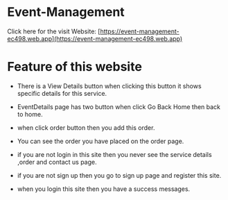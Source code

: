 # Event-Management


Click here for the visit Website: [https://event-management-ec498.web.app](https://event-management-ec498.web.app)


# Feature of this website

- There is a View Details button when clicking this button it shows specific details for this service.

- EventDetails page has two button when click Go Back Home then back to home.

- when click order button then you add this order.

- You can see the order you have placed on the order page.

- if you are not login in this site then you never see the service details ,order and contact us page.

- if you are not sign up then you go to sign up page and register this site.

- when you login this site then you have a success messages.